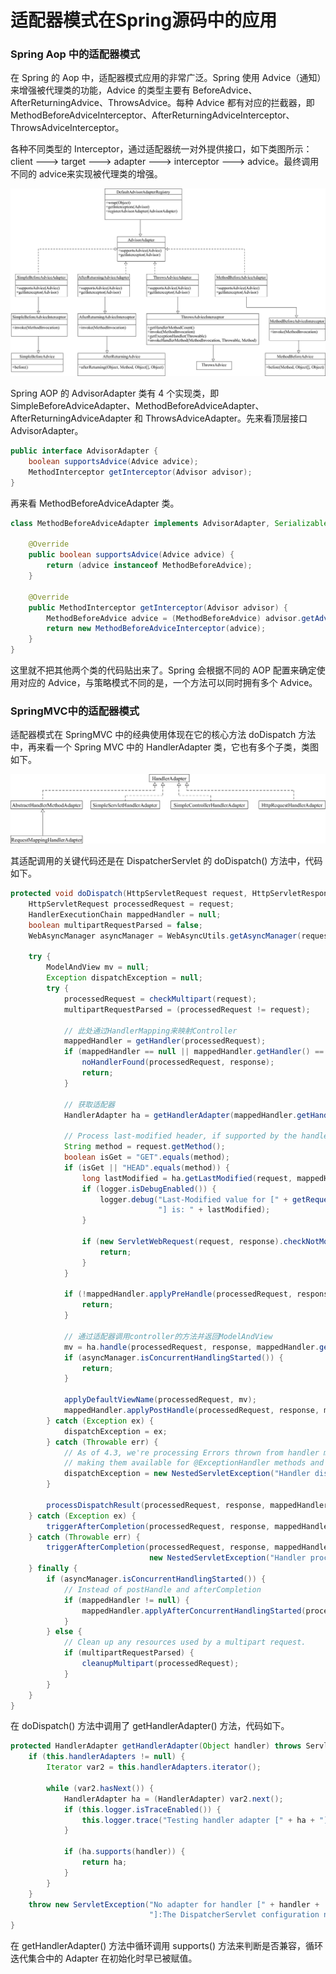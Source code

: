 # 适配器模式在Spring源码中的应用

### Spring Aop 中的适配器模式

在 Spring 的 Aop 中，适配器模式应用的非常广泛。Spring 使用 Advice（通知）来增强被代理类的功能，Advice 的类型主要有 BeforeAdvice、AfterReturningAdvice、ThrowsAdvice。每种 Advice 都有对应的拦截器，即 MethodBeforeAdviceInterceptor、AfterReturningAdviceInterceptor、ThrowsAdviceInterceptor。

各种不同类型的 Interceptor，通过适配器统一对外提供接口，如下类图所示：client ---> target ---> adapter ---> interceptor ---> advice。最终调用不同的 advice来实现被代理类的增强。

![img](_images/adapter_spring_aop.png)


Spring AOP 的 AdvisorAdapter 类有 4 个实现类，即 SimpleBeforeAdviceAdapter、MethodBeforeAdviceAdapter、AfterReturningAdviceAdapter 和 ThrowsAdviceAdapter。先来看顶层接口 AdvisorAdapter。



```java
public interface AdvisorAdapter {    
    boolean supportsAdvice(Advice advice);   
    MethodInterceptor getInterceptor(Advisor advisor);
}
```

再来看 MethodBeforeAdviceAdapter 类。

```java
class MethodBeforeAdviceAdapter implements AdvisorAdapter, Serializable {    
    
    @Override    
    public boolean supportsAdvice(Advice advice) {        
        return (advice instanceof MethodBeforeAdvice);    
    }    
    
    @Override    
    public MethodInterceptor getInterceptor(Advisor advisor) {        
        MethodBeforeAdvice advice = (MethodBeforeAdvice) advisor.getAdvice();        
        return new MethodBeforeAdviceInterceptor(advice);    
    }
}
```

这里就不把其他两个类的代码贴出来了。Spring 会根据不同的 AOP 配置来确定使用对应的 Advice，与策略模式不同的是，一个方法可以同时拥有多个 Advice。

### SpringMVC中的适配器模式

适配器模式在 SpringMVC 中的经典使用体现在它的核心方法 doDispatch 方法中，再来看一个 Spring MVC 中的 HandlerAdapter 类，它也有多个子类，类图如下。

![img](_images/adapter_handler.png)


其适配调用的关键代码还是在 DispatcherServlet 的 doDispatch() 方法中，代码如下。

```java
protected void doDispatch(HttpServletRequest request, HttpServletResponse response) throws Exception {
    HttpServletRequest processedRequest = request;    
    HandlerExecutionChain mappedHandler = null;    
    boolean multipartRequestParsed = false;    
    WebAsyncManager asyncManager = WebAsyncUtils.getAsyncManager(request);    
    
    try {        
        ModelAndView mv = null;        
        Exception dispatchException = null;        
        try {            
            processedRequest = checkMultipart(request);            
            multipartRequestParsed = (processedRequest != request);            
            
            // 此处通过HandlerMapping来映射Controller            
            mappedHandler = getHandler(processedRequest);            
            if (mappedHandler == null || mappedHandler.getHandler() == null) {
                noHandlerFound(processedRequest, response);                
                return;            
            }            
            
            // 获取适配器            
            HandlerAdapter ha = getHandlerAdapter(mappedHandler.getHandler());            
            
            // Process last-modified header, if supported by the handler.            
            String method = request.getMethod();            
            boolean isGet = "GET".equals(method);            
            if (isGet || "HEAD".equals(method)) {                
                long lastModified = ha.getLastModified(request, mappedHandler.getHandler());
                if (logger.isDebugEnabled()) {                    
                    logger.debug("Last-Modified value for [" + getRequestUri(request) +
                                 "] is: " + lastModified);                
                }                
                
                if (new ServletWebRequest(request, response).checkNotModified(lastModified) && isGet) {
                    return;                
                }            
            }            
            
            if (!mappedHandler.applyPreHandle(processedRequest, response)) {                
                return;            
            }            
            
            // 通过适配器调用controller的方法并返回ModelAndView            
            mv = ha.handle(processedRequest, response, mappedHandler.getHandler());            
            if (asyncManager.isConcurrentHandlingStarted()) {                
                return;            
            }            
            
            applyDefaultViewName(processedRequest, mv);
            mappedHandler.applyPostHandle(processedRequest, response, mv);        
        } catch (Exception ex) {            
            dispatchException = ex;        
        } catch (Throwable err) {            
            // As of 4.3, we're processing Errors thrown from handler methods as well,            
            // making them available for @ExceptionHandler methods and other scenarios.
            dispatchException = new NestedServletException("Handler dispatch failed", err);        
        }        
        
        processDispatchResult(processedRequest, response, mappedHandler, mv, dispatchException);   
    } catch (Exception ex) {        
        triggerAfterCompletion(processedRequest, response, mappedHandler, ex);    
    } catch (Throwable err) {        
        triggerAfterCompletion(processedRequest, response, mappedHandler,                
                               new NestedServletException("Handler processing failed", err));   
    } finally {        
        if (asyncManager.isConcurrentHandlingStarted()) {            
            // Instead of postHandle and afterCompletion            
            if (mappedHandler != null) {  
                mappedHandler.applyAfterConcurrentHandlingStarted(processedRequest, response);            
            }        
        } else {            
            // Clean up any resources used by a multipart request.            
            if (multipartRequestParsed) {                
                cleanupMultipart(processedRequest);            
            }        
        }    
    }
}
```

在 doDispatch() 方法中调用了 getHandlerAdapter() 方法，代码如下。

```java
protected HandlerAdapter getHandlerAdapter(Object handler) throws ServletException {    
    if (this.handlerAdapters != null) {        
        Iterator var2 = this.handlerAdapters.iterator();        
        
        while (var2.hasNext()) {            
            HandlerAdapter ha = (HandlerAdapter) var2.next();            
            if (this.logger.isTraceEnabled()) {                
                this.logger.trace("Testing handler adapter [" + ha + "]");            
            }            
            
            if (ha.supports(handler)) {               
                return ha;            
            }        
        }    
    }    
    throw new ServletException("No adapter for handler [" + handler + 
                               "]:The DispatcherServlet configuration needs to include a HandlerAdapter that supports this handler");
}
```

在 getHandlerAdapter() 方法中循环调用 supports() 方法来判断是否兼容，循环迭代集合中的 Adapter 在初始化时早已被赋值。